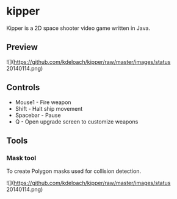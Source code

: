 # kipper

Kipper is a 2D space shooter video game written in Java.

## Preview

![](https://github.com/kdeloach/kipper/raw/master/images/status 20140114.png)

## Controls

* Mouse1 - Fire weapon
* Shift - Halt ship movement
* Spacebar - Pause
* Q - Open upgrade screen to customize weapons

## Tools

### Mask tool

To create Polygon masks used for collision detection.

![](https://github.com/kdeloach/kipper/raw/master/images/status 20140114.png)
